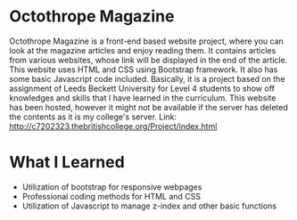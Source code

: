 # Octothrope Magazine

Octothrope Magazine is a front-end based website project, where you can look at the magazine articles and enjoy reading them. It contains articles from various websites, whose link will be displayed in the end of the article. 
This website uses HTML and CSS using Bootstrap framework. It also has some basic Javascript code included. Basically, it is a project based on the assignment of Leeds Beckett University for Level 4 students to show off knowledges and skills that I have learned in the curriculum.
This website has been hosted, however it might not be available if the server has deleted the contents as it is my college's server. Link: http://c7202323.thebritishcollege.org/Project/index.html 

# What I Learned
- Utilization of bootstrap for responsive webpages
- Professional coding methods for HTML and CSS
- Utilization of Javascript to manage z-index and other basic functions


